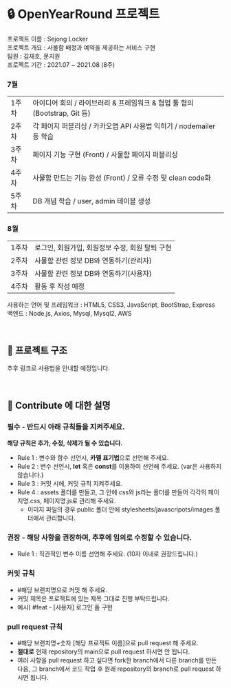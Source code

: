 # 🔒 OpenYearRound 프로젝트
프로젝트 이름 : Sejong Locker  
프로젝트 개요 : 사물함 배정과 예약을 제공하는 서비스 구현  
팀원 : 김재호, 문지원  
프로젝트 기간 : 2021.07 ~ 2021.08 (8주)

<h3>7월</h3>
<table>
  <tr>
    <td>1주차
    <td>아이디어 회의 / 라이브러리 & 프레임워크 & 협업 툴 협의 (Bootstrap, Git 등)
  </tr>
  <tr>
    <td>2주차
    <td>각 페이지 퍼블리싱 / 카카오맵 API 사용법 익히기 / nodemailer 등 학습
  </tr>
  <tr>
    <td>3주차
    <td>페이지 기능 구현 (Front) / 사물함 페이지 퍼블리싱
  </tr>
  <tr>
    <td>4주차
    <td>사물함 만드는 기능 완성 (Front) / 오류 수정 및 clean code화
  </tr>
  <tr>
    <td>5주차
    <td>DB 개념 학습 / user, admin 테이블 생성
  </tr>
</table>

<h3>8월</h3>
<table>
  <tr>
    <td>1주차
    <td>로그인, 회원가입, 회원정보 수정, 회원 탈퇴 구현
  </tr>
  <tr>
    <td>2주차
    <td>사물함 관련 정보 DB와 연동하기(관리자)
  </tr>
  <tr>
    <td>3주차
    <td>사물함 관련 정보 DB와 연동하기(사용자)
  </tr>
  <tr>
    <td>4주차
    <td>활동 후 작성 예정
  </tr>
</table>

사용하는 언어 및 프레임워크 : HTML5, CSS3, JavaScript, BootStrap, Express  
백엔드 : Node.js, Axios, Mysql, Mysql2, AWS

<br>

## 📂 프로젝트 구조
추후 링크로 사용법을 안내할 예정입니다.

<br>

## 📝 Contribute 에 대한 설명

### 필수 - 반드시 아래 규칙들을 지켜주세요.

**해당 규칙은 추가, 수정, 삭제가 될 수 있습니다.**

- Rule 1 : 변수와 함수 선언시, **카멜 표기법**으로 선언해 주세요.
- Rule 2 : 변수 선언시, **let** 혹은 **const**를 이용하여 선언해 주세요. (var은 사용하지 않습니다.)
- Rule 3 : 커밋 시에, 커밋 규칙 지켜주세요.
- Rule 4 : assets 폴더를 만들고, 그 안에 css와 js라는 폴더를 만들어 각각의 페이지명.css, 페이지명.js로 관리해 주세요.
  - 이미지 파일의 경우 public 폴더 안에 stylesheets/javascripots/images 폴더에서 관리합니다.

### 권장 - 해당 사항을 권장하며, 추후에 임의로 수정할 수 있습니다.

- Rule 1 : 직관적인 변수 이름 선언해 주세요. (10자 이내로 권장드립니다.)

### 커밋 규칙
- #해당 브랜치명으로 커밋 해 주세요.
- 커밋 제목은 프로젝트에 있는 제목 그대로 진행 부탁드립니다. 
- 예시) #feat - [사용자] 로그인 폼 구현

### pull request 규칙
- #해당 브랜치명+숫자 [해당 프로젝트 이름]으로 pull request 해 주세요.
- **절대로** 현재 repository의 main으로 pull request 하시면 안 됩니다.
- 여러 사항을 pull request 하고 싶다면 fork한 branch에서 다른 branch를 만든 다음, 그 branch에서 코드 작업 후 원래 repository의 branch로 pull request 하시면 됩니다.
